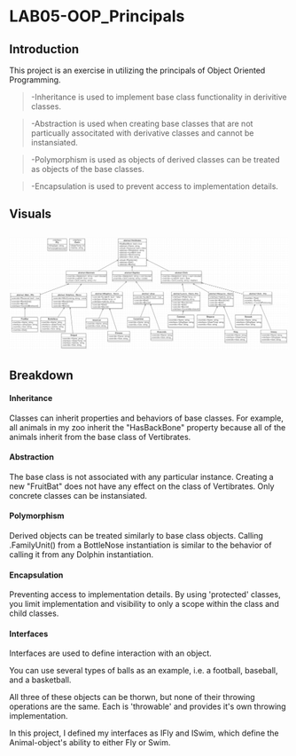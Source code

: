 # LAB05-OOP_Principals

## Introduction

This project is an exercise in utilizing the principals of Object Oriented Programming.

> -Inheritance is used to implement base class functionality in derivitive classes.

> -Abstraction is used when creating base classes that are not particually associtated with derivative classes and cannot be instansiated.

> -Polymorphism is used as objects of derived classes can be treated as objects of the base classes.

> -Encapsulation is used to prevent access to implementation details.

## Visuals

![diagram](./I_Built_A_Zoo/Assets/zoo_image.PNG)
---
## Breakdown

#### Inheritance

Classes can inherit properties and behaviors of base classes.
For example, all animals in my zoo inherit the "HasBackBone" property because all of the animals inherit from the base class of Vertibrates.

#### Abstraction

The base class is not associated with any particular instance.
Creating a new "FruitBat" does not have any effect on the class of Vertibrates.
Only concrete classes can be instansiated.

#### Polymorphism

Derived objects can be treated similarly to base class objects.
Calling .FamilyUnit() from a BottleNose instantiation is similar to the behavior of calling it from any Dolphin instantiation.

#### Encapsulation

Preventing access to implementation details.
By using 'protected' classes, you limit implementation and visibility to only a scope within the class and child classes.


#### Interfaces

Interfaces are used to define interaction with an object.

You can use several types of balls as an example, i.e. a football, baseball, and a basketball.

All three of these objects can be thorwn, but none of their throwing operations are the same.
Each is 'throwable' and provides it's own throwing implementation.

In this project, I defined my interfaces as IFly and ISwim, which define the Animal-object's ability to either Fly or Swim.
